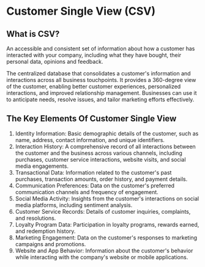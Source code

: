 # Customer Single View (CSV)

## What is CSV?

An accessible and consistent set of information about how a customer has interacted with your company,
including what they have bought, their personal data, opinions and feedback.

The centralized database that consolidates a customer's information and interactions across all business touchpoints. It provides a 360-degree view of the customer, enabling better customer experiences, personalized interactions, and improved relationship management. Businesses can use it to anticipate needs, resolve issues, and tailor marketing efforts effectively.

## The Key Elements Of Customer Single View

1. Identity Information: Basic demographic details of the customer, such as name, address, contact information, and unique identifiers.
2. Interaction History: A comprehensive record of all interactions between the customer and the business across various channels, including purchases, customer service interactions, website visits, and social media engagements.
3. Transactional Data: Information related to the customer's past purchases, transaction amounts, order history, and payment details.
4. Communication Preferences: Data on the customer's preferred communication channels and frequency of engagement.
5. Social Media Activity: Insights from the customer's interactions on social media platforms, including sentiment analysis.
6. Customer Service Records: Details of customer inquiries, complaints, and resolutions.
7. Loyalty Program Data: Participation in loyalty programs, rewards earned, and redemption history.
8. Marketing Engagement: Data on the customer's responses to marketing campaigns and promotions.
9. Website and App Behavior: Information about the customer's behavior while interacting with the company's website or mobile applications.
